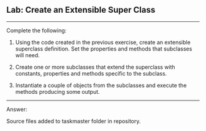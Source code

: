 ## Lab: Create an Extensible Super Class
---

Complete the following:

1. Using the code created in the previous exercise, create an extensible
superclass definition. Set the properties and methods that subclasses will need.

2. Create one or more subclasses that extend the superclass with constants,
properties and methods specific to the subclass.

3. Instantiate a couple of objects from the subclasses and execute the methods
producing some output.

---
Answer:

Source files added to taskmaster folder in repository.
